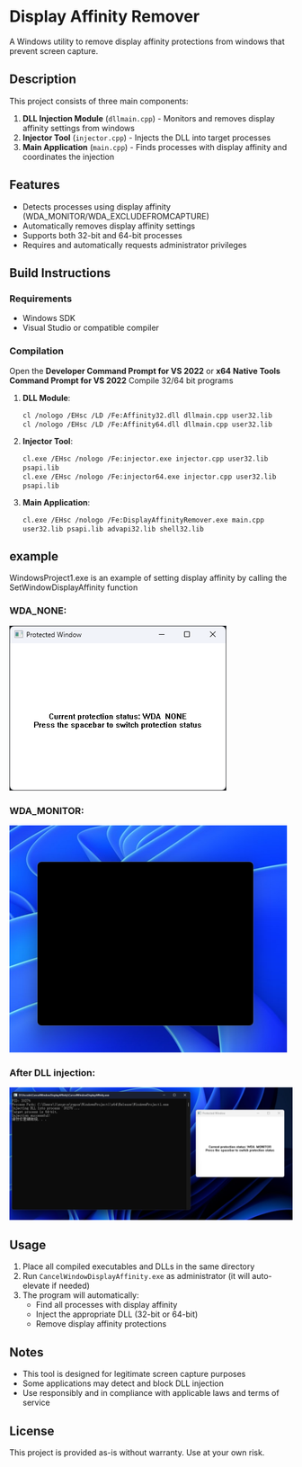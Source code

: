 # Display Affinity Remover

A Windows utility to remove display affinity protections from windows that prevent screen capture.

## Description

This project consists of three main components:

1. **DLL Injection Module** (`dllmain.cpp`) - Monitors and removes display affinity settings from windows
2. **Injector Tool** (`injector.cpp`) - Injects the DLL into target processes
3. **Main Application** (`main.cpp`) - Finds processes with display affinity and coordinates the injection

## Features

- Detects processes using display affinity (WDA_MONITOR/WDA_EXCLUDEFROMCAPTURE)
- Automatically removes display affinity settings
- Supports both 32-bit and 64-bit processes
- Requires and automatically requests administrator privileges

## Build Instructions

### Requirements
- Windows SDK
- Visual Studio or compatible compiler

### Compilation

Open the **Developer Command Prompt for VS 2022** 
or 
**x64 Native Tools Command Prompt for VS 2022** 
Compile 32/64 bit programs

1. **DLL Module**:
   ```
   cl /nologo /EHsc /LD /Fe:Affinity32.dll dllmain.cpp user32.lib
   cl /nologo /EHsc /LD /Fe:Affinity64.dll dllmain.cpp user32.lib
   ```

2. **Injector Tool**:
   ```
   cl.exe /EHsc /nologo /Fe:injector.exe injector.cpp user32.lib psapi.lib
   cl.exe /EHsc /nologo /Fe:injector64.exe injector.cpp user32.lib psapi.lib
   ```

3. **Main Application**:
   ```
   cl.exe /EHsc /nologo /Fe:DisplayAffinityRemover.exe main.cpp user32.lib psapi.lib advapi32.lib shell32.lib
   ```
## example
WindowsProject1.exe is an example of setting display affinity by calling the SetWindowDisplayAffinity function

### WDA_NONE:
![](example/WDA_NONE.png)

### WDA_MONITOR:
![](example/WDA_MONITOR.png)

### After DLL injection:
![](example/inject.png)

## Usage

1. Place all compiled executables and DLLs in the same directory
2. Run `CancelWindowDisplayAffinity.exe` as administrator (it will auto-elevate if needed)
3. The program will automatically:
   - Find all processes with display affinity
   - Inject the appropriate DLL (32-bit or 64-bit)
   - Remove display affinity protections

## Notes

- This tool is designed for legitimate screen capture purposes
- Some applications may detect and block DLL injection
- Use responsibly and in compliance with applicable laws and terms of service

## License

This project is provided as-is without warranty. Use at your own risk.
